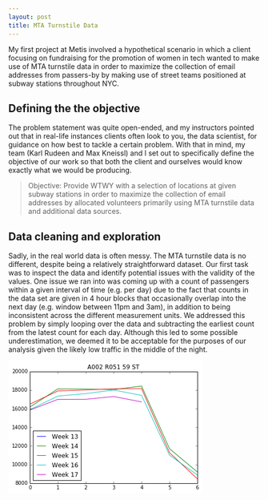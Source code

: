 ```yaml
---
layout: post
title: MTA Turnstile Data
---
```


My first project at Metis involved a hypothetical scenario in which a client focusing on fundraising for the promotion of women in tech wanted to make use of MTA turnstile data in order to maximize the collection of email addresses from passers-by by making use of street teams positioned at subway stations throughout NYC.

## Defining the the objective ##
The problem statement was quite open-ended, and my instructors pointed out that in real-life instances clients often look to you, the data scientist, for guidance on how best to tackle a certain problem. With that in mind, my team (Karl Rudeen and Max Kneissl) and I set out to specifically define the objective of our work so that both the client and ourselves would know exactly what we would be producing.

>Objective: Provide WTWY with a selection of locations at given subway stations in order to maximize the collection 
of email addresses by allocated volunteers primarily using MTA turnstile data and additional data sources.

## Data cleaning and exploration ##
Sadly, in the real world data is often messy.  The MTA turnstile data is no different, despite being a relatively straightforward dataset.  Our first task was to inspect the data and identify potential issues with the validity of the values.  One issue we ran into was coming up with a count of passengers within a given interval of time (e.g. per day) due to the fact that counts in the data set are given in 4 hour blocks that occasionally overlap into the next day (e.g. window between 11pm and 3am), in addition to being inconsistent across the different measurement units.  We addressed this problem by simply looping over the data and subtracting the earliest count from the latest count for each day.  Although this led to some possible underestimation, we deemed it to be acceptable for the purposes of our analysis given the likely low traffic in the middle of the night.


![an image alt text](https://github.com/alporter08/alporter08.github.io/blob/master/images/Station%20frequency.png "Entries April 2016")
